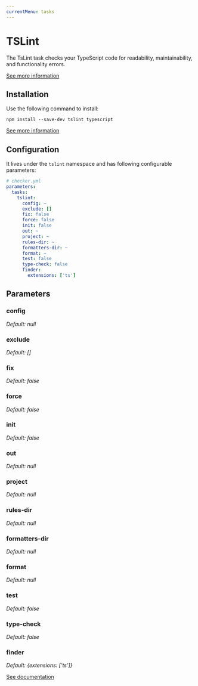 ```yaml
---
currentMenu: tasks
---
```


# TSLint

The TsLint task checks your TypeScript code for readability, maintainability, and functionality errors.

[See more information](https://palantir.github.io/tslint/)

## Installation

Use the following command to install:

```
npm install --save-dev tslint typescript
```

[See more information](https://palantir.github.io/tslint/usage/cli/)

## Configuration

It lives under the `tslint` namespace and has following configurable parameters:

```yaml
# checker.yml
parameters:
  tasks:
    tslint:
      config: ~
      exclude: []
      fix: false
      force: false
      init: false
      out: ~
      project: ~
      rules-dir: ~
      formatters-dir: ~
      format: ~
      test: false
      type-check: false
      finder:
        extensions: ['ts']
```

## Parameters

### config

*Default: null*

### exclude

*Default: []*

### fix

*Default: false*

### force

*Default: false*

### init

*Default: false*

### out

*Default: null*

### project

*Default: null*

### rules-dir

*Default: null*

### formatters-dir

*Default: null*

### format

*Default: null*

### test

*Default: false*

### type-check

*Default: false*

### finder

*Default: {extensions: ['ts']}*

[See documentation](../tasks.md#finder)
